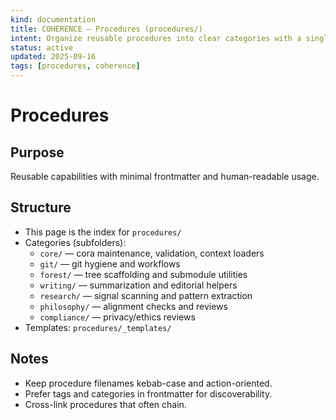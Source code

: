 ```yaml
---
kind: documentation
title: COHERENCE — Procedures (procedures/)
intent: Organize reusable procedures into clear categories with a single index
status: active
updated: 2025-09-16
tags: [procedures, coherence]
---
```


# Procedures

## Purpose
Reusable capabilities with minimal frontmatter and human-readable usage.

## Structure
- This page is the index for `procedures/`
- Categories (subfolders):
  - `core/` — cora maintenance, validation, context loaders
  - `git/` — git hygiene and workflows
  - `forest/` — tree scaffolding and submodule utilities
  - `writing/` — summarization and editorial helpers
  - `research/` — signal scanning and pattern extraction
  - `philosophy/` — alignment checks and reviews
  - `compliance/` — privacy/ethics reviews
- Templates: `procedures/_templates/`

## Notes
- Keep procedure filenames kebab-case and action-oriented.
- Prefer tags and categories in frontmatter for discoverability.
- Cross-link procedures that often chain.
